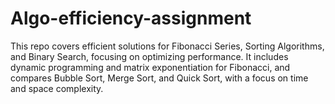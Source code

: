 # Algo-efficiency-assignment
This repo covers efficient solutions for Fibonacci Series, Sorting Algorithms, and Binary Search, focusing on optimizing performance. It includes dynamic programming and matrix exponentiation for Fibonacci, and compares Bubble Sort, Merge Sort, and Quick Sort, with a focus on time and space complexity.
